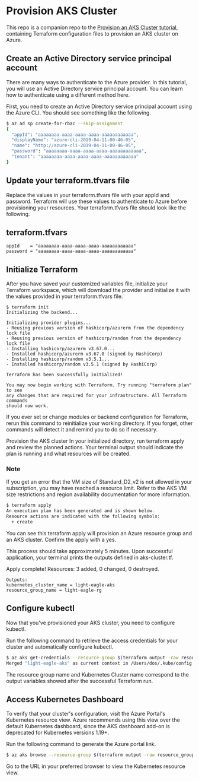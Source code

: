 # Provision AKS Cluster

This repo is a companion repo to the [Provision an AKS Cluster tutorial](https://developer.hashicorp.com/terraform/tutorials/kubernetes/aks), containing Terraform configuration files to provision an AKS cluster on Azure.


## Create an Active Directory service principal account
There are many ways to authenticate to the Azure provider. In this tutorial, you will use an Active Directory service principal account. You can learn how to authenticate using a different method here.

First, you need to create an Active Directory service principal account using the Azure CLI. You should see something like the following.
```bash
$ az ad sp create-for-rbac --skip-assignment
{
  "appId": "aaaaaaaa-aaaa-aaaa-aaaa-aaaaaaaaaaaa",
  "displayName": "azure-cli-2019-04-11-00-46-05",
  "name": "http://azure-cli-2019-04-11-00-46-05",
  "password": "aaaaaaaa-aaaa-aaaa-aaaa-aaaaaaaaaaaa",
  "tenant": "aaaaaaaa-aaaa-aaaa-aaaa-aaaaaaaaaaaa"
}
```

## Update your terraform.tfvars file
Replace the values in your terraform.tfvars file with your appId and password. Terraform will use these values to authenticate to Azure before provisioning your resources. Your terraform.tfvars file should look like the following.

## terraform.tfvars
```
appId    = "aaaaaaaa-aaaa-aaaa-aaaa-aaaaaaaaaaaa"
password = "aaaaaaaa-aaaa-aaaa-aaaa-aaaaaaaaaaaa"
```

## Initialize Terraform
After you have saved your customized variables file, initialize your Terraform workspace, which will download the provider and initialize it with the values provided in your terraform.tfvars file.

```
$ terraform init
Initializing the backend...

Initializing provider plugins...
- Reusing previous version of hashicorp/azurerm from the dependency lock file
- Reusing previous version of hashicorp/random from the dependency lock file
- Installing hashicorp/azurerm v3.67.0...
- Installed hashicorp/azurerm v3.67.0 (signed by HashiCorp)
- Installing hashicorp/random v3.5.1...
- Installed hashicorp/random v3.5.1 (signed by HashiCorp)

Terraform has been successfully initialized!

You may now begin working with Terraform. Try running "terraform plan" to see
any changes that are required for your infrastructure. All Terraform commands
should now work.
```

If you ever set or change modules or backend configuration for Terraform,
rerun this command to reinitialize your working directory. If you forget, other
commands will detect it and remind you to do so if necessary.

Provision the AKS cluster
In your initialized directory, run terraform apply and review the planned actions. Your terminal output should indicate the plan is running and what resources will be created.

### Note
If you get an error that the VM size of Standard_D2_v2 is not allowed in your subscription, you may have reached a resource limit. Refer to the AKS VM size restrictions and region availability documentation for more information.

```bash
$ terraform apply
An execution plan has been generated and is shown below.
Resource actions are indicated with the following symbols:
  + create
```

You can see this terraform apply will provision an Azure resource group and an AKS cluster. Confirm the apply with a yes.

This process should take approximately 5 minutes. Upon successful application, your terminal prints the outputs defined in aks-cluster.tf.

Apply complete! Resources: 3 added, 0 changed, 0 destroyed.
```
Outputs:
kubernetes_cluster_name = light-eagle-aks
resource_group_name = light-eagle-rg
```

## Configure kubectl
Now that you've provisioned your AKS cluster, you need to configure kubectl.

Run the following command to retrieve the access credentials for your cluster and automatically configure kubectl.

```bash
$ az aks get-credentials --resource-group $(terraform output -raw resource_group_name) --name $(terraform output -raw kubernetes_cluster_name)
Merged "light-eagle-aks" as current context in /Users/dos/.kube/config
```

The resource group name and Kubernetes Cluster name correspond to the output variables showed after the successful Terraform run.

## Access Kubernetes Dashboard
To verify that your cluster's configuration, visit the Azure Portal's Kubernetes resource view. Azure recommends using this view over the default Kubernetes dashboard, since the AKS dashboard add-on is deprecated for Kubernetes versions 1.19+.

Run the following command to generate the Azure portal link.

```bash
$ az aks browse --resource-group $(terraform output -raw resource_group_name) --name $(terraform output -raw kubernetes_cluster_name)
```

Go to the URL in your preferred browser to view the Kubernetes resource view.

